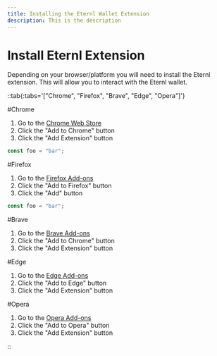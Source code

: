 ```yaml
---
title: Installing the Eternl Wallet Extension
description: This is the description
---
```


# Install Eternl Extension

Depending on your browser/platform you will need to install the Eternl extension. This will allow you to interact with the Eternl wallet.

::tab{:tabs='["Chrome", "Firefox", "Brave", "Edge", "Opera"]'}

#Chrome
  1. Go to the [Chrome Web Store](https://chrome.google.com/webstore/detail/eternl-wallet/ndjgjgjgjgjgjgjgjgjgjgjgjgjgjgjg)
  2. Click the "Add to Chrome" button
  3. Click the "Add Extension" button

  ```js
  const foo = "bar";
  ```

#Firefox
  1. Go to the [Firefox Add-ons](https://addons.mozilla.org/en-US/firefox/addon/eternl-wallet/)
  2. Click the "Add to Firefox" button
  3. Click the "Add" button

  ```js
  const foo = "bar";
  ```

#Brave
  1. Go to the [Brave Add-ons](https://chrome.google.com/webstore/detail/eternl-wallet/ndjgjgjgjgjgjgjgjgjgjgjgjgjgjgjg)
  2. Click the "Add to Chrome" button
  3. Click the "Add Extension" button

#Edge
  1. Go to the [Edge Add-ons](https://microsoftedge.microsoft.com/addons/detail/eternl-wallet/ndjgjgjgjgjgjgjgjgjgjgjgjgjgjgjg)
  2. Click the "Add to Edge" button
  3. Click the "Add Extension" button

#Opera
  1. Go to the [Opera Add-ons](https://addons.opera.com/en/extensions/details/eternl-wallet/)
  2. Click the "Add to Opera" button
  3. Click the "Add Extension" button

::